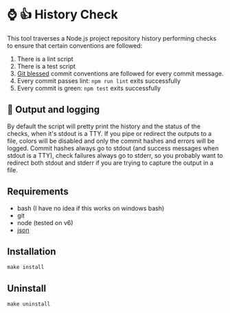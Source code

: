 # :watch: :thumbsup: History Check

This tool traverses a Node.js project repository history performing checks to
ensure that certain conventions are followed:

1. There is a lint script
2. There is a test script
3. [Git blessed](http://chris.beams.io/posts/git-commit/) commit conventions
are followed for every commit message.
4. Every commit passes lint: `npm run lint` exits successfully
5. Every commit is green: `npm test` exits successfully

## :scroll: Output and logging

By default the script will pretty print the history and the status of the
checks, when it's stdout is a TTY.  If you pipe or redirect the outputs to
a file, colors will be disabled and only the commit hashes and errors will 
be logged. Commit hashes always go to stdout (and success messages when stdout
is a TTY), check failures always go to stderr, so you probably want to redirect
both stdout and stderr if you are trying to capture the output in a file.

## Requirements

* bash (I have no idea if this works on windows bash)
* git
* node (tested on v6)
* [json](http://trentm.com/json/)

##  Installation

```
make install
```

## Uninstall

```
make uninstall
```
